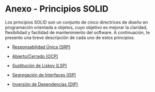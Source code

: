 # Anexo - Principios SOLID

Los principios SOLID son un conjunto de cinco directrices de diseño en programación orientada a objetos, cuyo objetivo es mejorar la claridad, flexibilidad y facilidad de mantenimiento del software. 
A continuación, te presento una breve descripción de cada uno de estos principios.


*   [Responsabilidad Única (SRP)](srp.md)

*   [Abierto/Cerrado (OCP)](ocp.MD)

*   [Sustitución de Liskov (LSP)](Lsp.MD)
 
*   [Segregación de Interfaces (ISP)](isp.MD)
 
*   [Inversión de Dependencias (DIP)](dip.md) 
